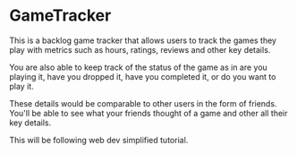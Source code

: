 # GameTracker
This is a backlog game tracker that allows users to track the games they play with metrics such as hours, ratings, reviews and other key details. 

You are also able to keep track of the status of the game as in are you playing it, have you dropped it, have you completed it, or do you want to play it.

These details would be comparable to other users in the form of friends. You'll be able to see what your friends thought of a game and other all their key details.

This will be following web dev simplified tutorial.
